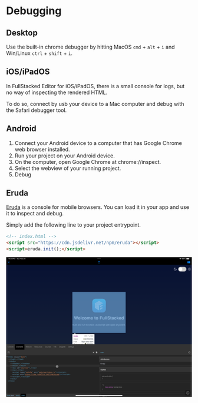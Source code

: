 # Debugging

## Desktop

Use the built-in chrome debugger by hitting MacOS `cmd` + `alt` + `i` and Win/Linux `ctrl` + `shift` + `i`.

## iOS/iPadOS

In FullStacked Editor for iOS/iPadOS, there is a small console for logs, but no way of inspecting the rendered HTML.

To do so, connect by usb your device to a Mac computer and debug with the Safari debugger tool.

## Android

1.  Connect your Android device to a computer that has Google Chrome web browser installed.
2.  Run your project on your Android device.
3.  On the computer, open Google Chrome at chrome://inspect.
4.  Select the webview of your running project.
5.  Debug

## Eruda

[Eruda](https://github.com/liriliri/eruda) is a console for mobile browsers. You can load it in your app and use it to inspect and debug.

Simply add the following line to your project entrypoint.

```html
<!-- index.html -->
<script src="https://cdn.jsdelivr.net/npm/eruda"></script>
<script>eruda.init();</script>
```

![BlockNote image](/images/eruda.PNG)
